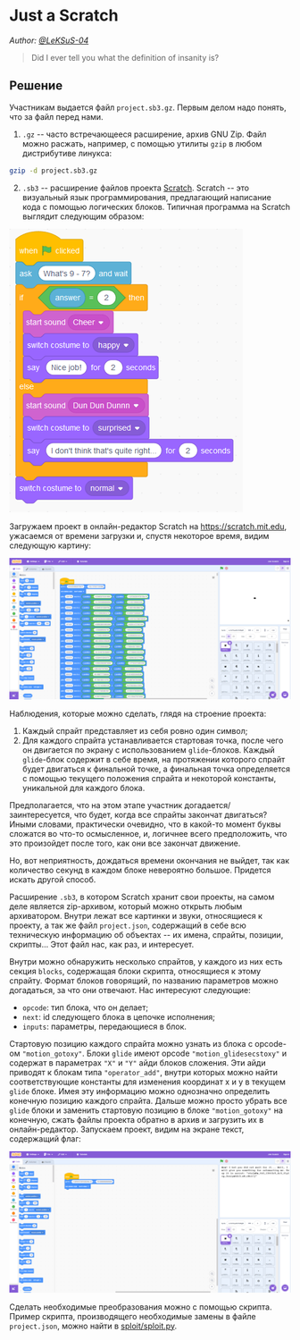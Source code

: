 # Just a Scratch

_Author: [@LeKSuS-04](https://github.com/LeKSuS-04)_

> Did I ever tell you what the definition of insanity is?

## Решение

Участникам выдается файл `project.sb3.gz`. Первым делом надо понять, что за файл перед нами.

1. `.gz` -- часто встречающееся расширение, архив GNU Zip. Файл можно расжать, например, с помощью утилиты `gzip` в любом дистрибутиве линукса:
```bash
gzip -d project.sb3.gz
```

2. `.sb3` -- расширение файлов проекта [Scratch](https://scratch.mit.edu). Scratch -- это визуальный язык программирования, предлагающий написание кода с помощью логических блоков. Типичная программа на Scratch выглядит следующим образом:

![Example of Scratch code block](./writeup/scratch-example.png)

Загружаем проект в онлайн-редактор Scratch на https://scratch.mit.edu, ужасаемся от времени загрузки и, спустя некоторое время, видим следующую картину:

![Overview of the project](./writeup/task-overview.png)

Наблюдения, которые можно сделать, глядя на строение проекта:

1. Каждый спрайт представляет из себя ровно один символ;
2. Для каждого спрайта устанавливается стартовая точка, после чего он двигается по экрану с использованием `glide`-блоков. Каждый `glide`-блок содержит в себе время, на протяжении которого спрайт будет двигаться к финальной точке, а финальная точка определяется с помощью текущего положения спрайта и некоторой константы, уникальной для каждого блока.

Предполагается, что на этом этапе участник догадается/заинтересуется, что будет, когда все спрайты закончат двигаться? Иными словами, практически очевидно, что в какой-то момент буквы сложатся во что-то осмысленное, и, логичнее всего предположить, что это произойдет после того, как они все закончат движение.

Но, вот неприятность, дождаться времени окончания не выйдет, так как количество секунд в каждом блоке невероятно большое. Придется искать другой способ.

Расширение `.sb3`, в котором Scratch хранит свои проекты, на самом деле является zip-архивом, который можно открыть любым архиватором. Внутри лежат все картинки и звуки, относящиеся к проекту, а так же файл `project.json`, содержащий в себе всю техническую информацию об объектах -- их имена, спрайты, позиции, скрипты... Этот файл нас, как раз, и интересует.

Внутри можно обнаружить несколько спрайтов, у каждого из них есть секция `blocks`, содержащая блоки скрипта, относящиеся к этому спрайту. Формат блоков говорящий, по названию параметров можно догадаться, за что они отвечают. Нас интересуют следующие:
- `opcode`: тип блока, что он делает;
- `next`: id следующего блока в цепочке исполнения;
- `inputs`: параметры, передающиеся в блок.

Стартовую позицию каждого спрайта можно узнать из блока с opcode-ом `"motion_gotoxy"`. Блоки `glide` имеют opcode `"motion_glidesecstoxy"` и содержат в параметрах `"X"` и `"Y"` айди блоков сложения. Эти айди приводят к блокам типа `"operator_add"`, внутри которых можно найти соответствующие константы для изменения координат x и y в текущем `glide` блоке. Имея эту информацию можно однозначно определить конечную позицию каждого спрайта. Дальше можно просто убрать все `glide` блоки и заменить стартовую позицию в блоке `"motion_gotoxy"` на конечную, сжать файлы проекта обратно в архив и загрузить их в онлайн-редактор. Запускаем проект, видим на экране текст, содержащий флаг:

![Flag](./writeup/flag.png)
 
Сделать необходимые преобразования можно с помощью скрипта. Пример скрипта, производящего необходимые замены в файле `project.json`, можно найти в [sploit/sploit.py](./sploit/sploit.py).